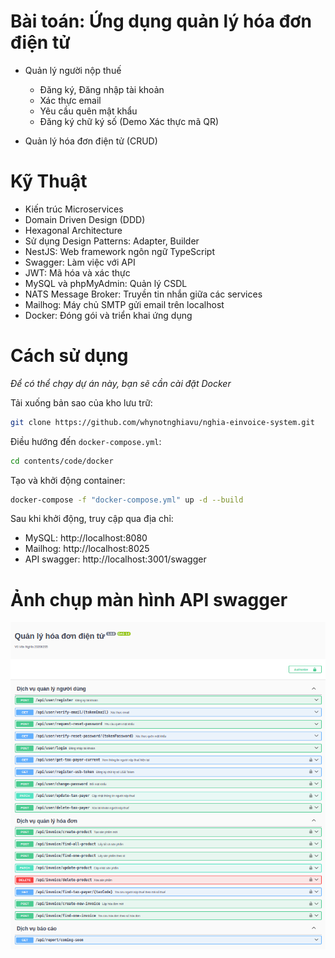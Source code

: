 # Bài toán: Ứng dụng quản lý hóa đơn điện tử

- Quản lý người nộp thuế

  - Đăng ký, Đăng nhập tài khoản
  - Xác thực email
  - Yêu cầu quên mật khẩu
  - Đăng ký chữ ký số (Demo Xác thực mã QR)

- Quản lý hóa đơn điện tử (CRUD)

# Kỹ Thuật

- Kiến trúc Microservices
- Domain Driven Design (DDD)
- Hexagonal Architecture
- Sử dụng Design Patterns: Adapter, Builder
- NestJS: Web framework ngôn ngữ TypeScript
- Swagger: Làm việc với API
- JWT: Mã hóa và xác thực
- MySQL và phpMyAdmin: Quản lý CSDL
- NATS Message Broker: Truyền tin nhắn giữa các services
- Mailhog: Máy chủ SMTP gửi email trên localhost
- Docker: Đóng gói và triển khai ứng dụng

# Cách sử dụng

_Để có thể chạy dự án này, bạn sẽ cần cài đặt Docker_

Tải xuống bản sao của kho lưu trữ:

```bash
git clone https://github.com/whynotnghiavu/nghia-einvoice-system.git
```

Điều hướng đến `docker-compose.yml`:

```bash
cd contents/code/docker
```

Tạo và khởi động container:

```bash
docker-compose -f "docker-compose.yml" up -d --build
```

Sau khi khởi động, truy cập qua địa chỉ:

- MySQL: http://localhost:8080
- Mailhog: http://localhost:8025
- API swagger: http://localhost:3001/swagger

# Ảnh chụp màn hình API swagger

![Screenshot](contents/documents/pictures/Screenshot.png)
